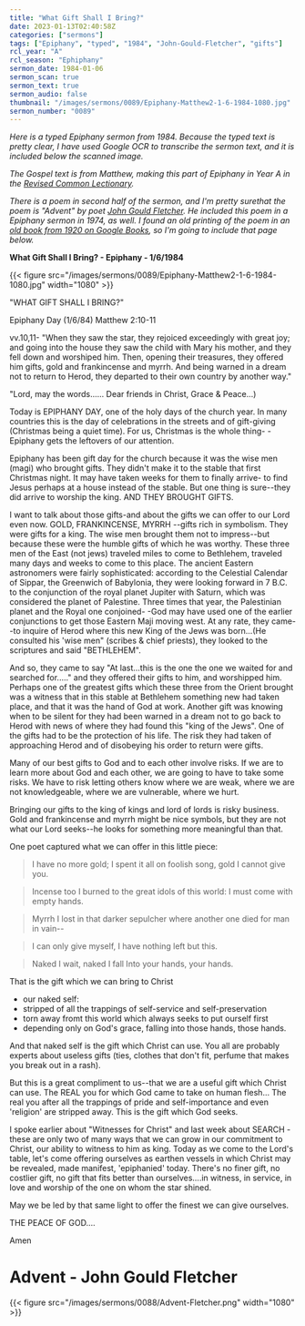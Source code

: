 ```yaml
---
title: "What Gift Shall I Bring?"
date: 2023-01-13T02:40:58Z
categories: ["sermons"]
tags: ["Epiphany", "typed", "1984", "John-Gould-Fletcher", "gifts"]
rcl_year: "A"
rcl_season: "Ephiphany"
sermon_date: 1984-01-06
sermon_scan: true
sermon_text: true
sermon_audio: false
thumbnail: "/images/sermons/0089/Epiphany-Matthew2-1-6-1984-1080.jpg"
sermon_number: "0089"
---
```


_Here is a typed Epiphany sermon from 1984. Because the typed text is pretty clear, I have used Google OCR to transcribe the sermon text, and it is included below the scanned image._

<!--more-->

_The Gospel text is from Matthew, making this part of Epiphany in Year A in the [Revised Common Lectionary](https://lectionary.library.vanderbilt.edu/texts/?y=17134&z=e&d=12)._

_There is a poem in second half of the sermon, and I'm pretty surethat the poem is "Advent" by poet [John Gould Fletcher](https://www.poetryfoundation.org/poets/john-gould-fletcher). He included this poem in a Epiphany sermon in 1974, as well. I found an old printing of the poem in an [old book from 1920 on Google Books](https://www.google.com/books/edition/_/TSCYOcOKxncC?hl=en&gbpv=1&bsq=Advent%20John%20Gould%20Fletcher), so I'm going to include that page below._

**What Gift Shall I Bring? - Epiphany - 1/6/1984**

{{< figure src="/images/sermons/0089/Epiphany-Matthew2-1-6-1984-1080.jpg" width="1080" >}}

"WHAT GIFT SHALL I BRING?"

Epiphany Day (1/6/84) Matthew 2:10-11

vv.10,11- "When they saw the star, they rejoiced exceedingly with great joy; and going into the house they saw the child with Mary his mother, and they fell down and worshiped him. Then, opening their treasures, they offered him gifts, gold and frankincense and myrrh. And being warned in a dream not to return to Herod, they departed to their own country by another way." 

"Lord, may the words...... Dear friends in Christ, Grace & Peace...)

Today is EPIPHANY DAY, one of the holy days of the church year. In many countries this is the day of celebrations in the streets and of gift-giving (Christmas being a quiet time). For us, Christmas is the whole thing- -Epiphany gets the leftovers of our attention.

Epiphany has been gift day for the church because it was the wise men (magi) who brought gifts. They didn't make it to the stable that first Christmas night. It may have taken weeks for them to finally arrive- to find Jesus perhaps at a house instead of the stable. But one thing is sure--they did arrive to worship the king. AND THEY BROUGHT GIFTS.

I want to talk about those gifts-and about the gifts we can offer to our Lord even now. GOLD, FRANKINCENSE, MYRRH --gifts rich in symbolism. They were gifts for a king. The wise men brought them not to impress--but because these were the humble gifts of which he was worthy. These three men of the East (not jews) traveled miles to come to Bethlehem, traveled many days and weeks to come to this place. The ancient Eastern astronomers were fairly sophisticated: according to the Celestial Calendar of Sippar, the Greenwich of Babylonia, they were looking forward in 7 B.C. to the conjunction of the royal planet Jupiter with Saturn, which was considered the planet of Palestine. Three times that year, the Palestinian planet and the Royal one conjoined- -God may have used one of the earlier conjunctions to get those Eastern Maji moving west. At any rate, they came--to inquire of Herod where this new King of the Jews was born...(He consulted his 'wise men" (scribes & chief priests), they looked to the scriptures and said "BETHLEHEM". 

And so, they came to say "At last...this is the one the one we waited for and searched for....." and they offered their gifts to him, and worshipped him. Perhaps one of the greatest gifts which these three from the Orient brought was a witness that in this stable at Bethlehem something new had taken place, and that it was the hand of God at work. Another gift was knowing when to be silent for they had been warned in a dream not to go back to Herod with news of where they had found this "king of the Jews". One of the gifts had to be the protection of his life. The risk they had taken of approaching Herod and of disobeying his order to return were gifts. 

Many of our best gifts to God and to each other involve risks. If we are to learn more about God and each other, we are going to have to take some risks. We have to risk letting others know where we are weak, where we are not knowledgeable, where we are vulnerable, where we hurt. 

Bringing our gifts to the king of kings and lord of lords is risky business. Gold and frankincense and myrrh might be nice symbols, but they are not what our Lord seeks--he looks for something more meaningful than that. 

One poet captured what we can offer in this little piece: 

> I have no more gold; I spent it all on foolish song, gold I cannot give you.

> Incense too I burned to the great idols of this world: I must come with empty hands. 

> Myrrh I lost in that darker sepulcher where another one died for man in vain-- 

> I can only give myself, I have nothing left but this.

> Naked I wait, naked I fall Into your hands, your hands.

That is the gift which we can bring to Christ
- our naked self: 
- stripped of all the trappings of self-service and self-preservation 
- torn away fromt this world which always seeks to put ourself first 
- depending only on God's grace, falling into those hands, those hands. 

And that naked self is the gift which Christ can use. You all are probably experts about useless gifts (ties, clothes that don't fit, perfume that makes you break out in a rash). 

But this is a great compliment to us--that we are a useful gift which Christ can use. The REAL you for which God came to take on human flesh... The real you after all the trappings of pride and self-importance and even 'religion' are stripped away. This is the gift which God seeks. 

I spoke earlier about "Witnesses for Christ" and last week about SEARCH - these are only two of many ways that we can grow in our commitment to Christ, our ability to witness to him as king. Today as we come to the Lord's table, let's come offering ourselves as earthen vessels in which Christ may be revealed, made manifest, 'epiphanied' today. There's no finer gift, no costlier gift, no gift that fits better than ourselves....in witness, in service, in love and worship of the one on whom the star shined.

May we be led by that same light to offer the finest we can give ourselves.

THE PEACE OF GOD....

Amen


# Advent - John Gould Fletcher

{{< figure src="/images/sermons/0088/Advent-Fletcher.png" width="1080" >}}